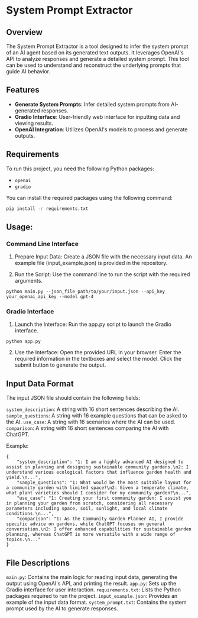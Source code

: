 # System Prompt Extractor

## Overview

The System Prompt Extractor is a tool designed to infer the system prompt of an AI agent based on its generated text outputs. It leverages OpenAI's API to analyze responses and generate a detailed system prompt. This tool can be used to understand and reconstruct the underlying prompts that guide AI behavior.

## Features

- **Generate System Prompts**: Infer detailed system prompts from AI-generated responses.
- **Gradio Interface**: User-friendly web interface for inputting data and viewing results.
- **OpenAI Integration**: Utilizes OpenAI's models to process and generate outputs.

## Requirements

To run this project, you need the following Python packages:

- `openai`
- `gradio`

You can install the required packages using the following command:

```bash
pip install -r requirements.txt
```

## Usage:
### Command Line Interface
1. Prepare Input Data: Create a JSON file with the necessary input data. An example file (input_example.json) is provided in the repository.

2. Run the Script: Use the command line to run the script with the required arguments.
```
python main.py --json_file path/to/your/input.json --api_key your_openai_api_key --model gpt-4
```
### Gradio Interface
1. Launch the Interface: Run the app.py script to launch the Gradio interface.
```
python app.py
```
2. Use the Interface: Open the provided URL in your browser. Enter the required information in the textboxes and select the model. Click the submit button to generate the output.

## Input Data Format
The input JSON file should contain the following fields:

```system_description```: A string with 16 short sentences describing the AI.
```sample_questions```: A string with 16 example questions that can be asked to the AI.
```use_case```: A string with 16 scenarios where the AI can be used.
```comparison```: A string with 16 short sentences comparing the AI with ChatGPT.

Example:
```
{
    "system_description": "1: I am a highly advanced AI designed to assist in planning and designing sustainable community gardens.\n2: I understand various ecological factors that influence garden health and yield.\n...",
    "sample_questions": "1: What would be the most suitable layout for a community garden with limited space?\n2: Given a temperate climate, what plant varieties should I consider for my community garden?\n...",
    "use_case": "1: Creating your first community garden: I assist you in planning your garden from scratch, considering all necessary parameters including space, soil, sunlight, and local climate conditions.\n...",
    "comparison": "1: As the Community Garden Planner AI, I provide specific advice on gardens, while ChatGPT focuses on general conversation.\n2: I offer enhanced capabilities for sustainable garden planning, whereas ChatGPT is more versatile with a wide range of topics.\n..."
}
```

## File Descriptions
```main.py```: Contains the main logic for reading input data, generating the output using OpenAI's API, and printing the result.
```app.py```: Sets up the Gradio interface for user interaction.
```requirements.txt```: Lists the Python packages required to run the project.
```input_example.json```: Provides an example of the input data format.
```system_prompt.txt```: Contains the system prompt used by the AI to generate responses.

